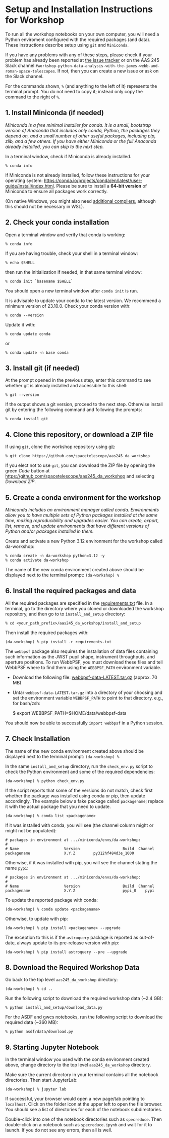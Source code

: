 # Setup and Installation Instructions for Workshop

To run all the workshop notebooks on your own computer, you will need
a Python enviroment configured with the required packages (and data).
These instructions describe setup using `git` and `Miniconda`.

If you have any problems with any of these steps, please
check if your problem has already been reported at [the issue
tracker](https://github.com/spacetelescope/aas245_da_workshop/issues)
or on the AAS 245 Slack channel
`#workshop-python-data-analysis-with-the-james-webb-and-roman-space-telescopes`. If not, then you can create a new issue or ask on the Slack
channel.

For the commands shown, `%` (and anything to the left of it) represents
the terminal prompt. You do not need to copy it; instead only copy the
command to the right of `%`.


## 1. Install Miniconda (if needed)

*Miniconda is a free minimal installer for conda. It is a small,
bootstrap version of Anaconda that includes only conda, Python, the
packages they depend on, and a small number of other useful packages,
including pip, zlib, and a few others. If you have either Miniconda or
the full Anaconda already installed, you can skip to the next step.*

In a terminal window, check if Miniconda is already installed.

    % conda info

If Miniconda is not already installed, follow
these instructions for your operating system:
https://conda.io/projects/conda/en/latest/user-guide/install/index.html.
Please be sure to install a **64-bit version** of Miniconda to ensure
all packages work correctly.

(On native Windows, you might also need [additional
compilers](https://github.com/conda/conda-build/wiki/Windows-Compilers),
although this should not be necessary in WSL).


## 2. Check your conda installation

Open a terminal window and verify that conda is working:

    % conda info

If you are having trouble, check your shell in a terminal window:

    % echo $SHELL

then run the initialization if needed, in that same terminal window:

    % conda init `basename $SHELL`

You should open a new terminal window after `conda init` is run.

It is advisable to update your conda to the latest version. We recommend
a minimum version of 23.10.0. Check your conda version with:

    % conda --version

Update it with:

    % conda update conda

or

    % conda update -n base conda


## 3. Install git (if needed)

At the prompt opened in the previous step, enter this command to see
whether git is already installed and accessible to this shell:

    % git --version

If the output shows a git version, proceed to the next step. Otherwise
install git by entering the following command and following the prompts:

    % conda install git


## 4. Clone this repository, or download a ZIP file

If using `git`, clone the workshop repository using
[git](https://help.github.com/articles/set-up-git/):

    % git clone https://github.com/spacetelescope/aas245_da_workshop

If you elect not to use `git`, you can download
the ZIP file by opening the green *Code* button at
https://github.com/spacetelescope/aas245_da_workshop and selecting
*Download ZIP*.


## 5. Create a conda environment for the workshop

*Miniconda includes an environment manager called conda. Environments
allow you to have multiple sets of Python packages installed at the
same time, making reproducibility and upgrades easier. You can create,
export, list, remove, and update environments that have different
versions of Python and/or packages installed in them.*

Create and activate a new Python 3.12 environment for the workshop
called da-workshop:

    % conda create -n da-workshop python=3.12 -y
    % conda activate da-workshop

The name of the new conda environment created above should be displayed next
to the terminal prompt: `(da-workshop) %`


## 6. Install the required packages and data

All the required packages are specified in the
[requirements.txt](https://github.com/spacetelescope/aas245_da_workshop/blob/main/install_and_setup/requirements.txt)
file. In a terminal, go to the directory where you cloned or downloaded the
workshop repository, and then go to to `install_and_setup` directory:

    % cd <your_path_prefix>/aas245_da_workshop/install_and_setup

Then install the required packages with:

    (da-workshop) % pip install -r requirements.txt

The `webbpsf` package also requires the installation of data files
containing such information as the JWST pupil shape, instrument
throughputs, and aperture positions. To run WebbPSF, you must download
these files and tell WebbPSF where to find them using the `WEBBPSF_PATH`
environment variable.

* Download the following file: [webbpsf-data-LATEST.tar.gz](https://stsci.box.com/shared/static/qxpiaxsjwo15ml6m4pkhtk36c9jgj70k.gz) (approx. 70 MB)

* Untar `webbpsf-data-LATEST.tar.gz` into a directory of your choosing
  and set the environment variable `WEBBPSF_PATH` to point to that
  directory. e.g., for bash/zsh:

    $ export WEBBPSF_PATH=$HOME/data/webbpsf-data

You should now be able to successfully `import webbpsf` in a Python session.


## 7. Check Installation

The name of the new conda environment created above should be displayed next
to the terminal prompt: `(da-workshop) %`

In the same `install_and_setup` directory, run the `check_env.py` script to
check the Python environment and some of the required dependencies:

    (da-workshop) % python check_env.py

If the script reports that some of the versions do not match, check first
whether the package was installed using conda or pip, then update accordingly.
The example below a fake package called `packagename`; replace it with the
actual package that you need to update.

    (da-workshop) % conda list <packagename>

If it was installed with conda, you will see (the channel column might or
might not be populated):

    # packages in environment at .../miniconda/envs/da-workshop:
    #
    # Name                    Version                   Build  Channel
    packagename               X.Y.Z        py312hf484d3e_1000

Otherwise, if it was installed with pip, you will see the channel stating the
name `pypi`:

    # packages in environment at .../miniconda/envs/da-workshop:
    #
    # Name                    Version                   Build  Channel
    packagename               X.Y.Z                     pypi_0    pypi

To update the reported package with conda:

    (da-workshop) % conda update <packagename>

Otherwise, to update with pip:

    (da-workshop) % pip install <packagename> --upgrade

The exception to this is if the `astroquery` package is reported as
out-of-date, always update to its pre-release version with pip:

    (da-workshop) % pip install astroquery --pre --upgrade


## 8. Download the Required Workshop Data

Go back to the top level `aas245_da_workshop` directory:

    (da-workshop) % cd ..

Run the following script to download the required workshop data
(~2.4 GB):

    % python install_and_setup/download_data.py

For the ASDF and gwcs notebooks, run the following script to download
the required data (~360 MB):

    % python asdf/data/download.py


## 9. Starting Jupyter Notebook

In the terminal window you used with the conda environment created
above, change directory to the top level `aas245_da_workshop` directory.

Make sure the current directory in your terminal contains all the
notebook directories. Then start JupyterLab:

    (da-workshop) % jupyter lab

If successful, your browser would open a new page/tab pointing to
`localhost`. Click on the folder icon at the upper left to open the file
browser. You should see a list of directories for each of the notebook
subdirectories.

Double-click into one of the notebook directories such as `specreduce`.
Then double-click on a notebook such as `specreduce.ipynb` and wait for
it to launch. If you do not see any errors, then all is well.
